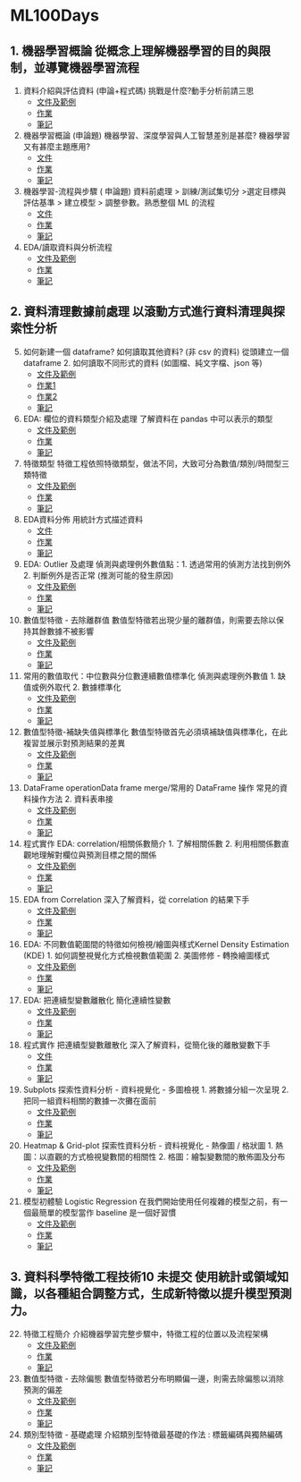 # ML100Days
## 1. 機器學習概論 從概念上理解機器學習的目的與限制，並導覽機器學習流程
1. 資料介紹與評估資料 (申論+程式碼) 挑戰是什麼?動手分析前請三思
   * [文件及範例](https://github.com/ChengCheHiseh/ML100Days/tree/master/homework/Day_001_Document)
   * [作業](https://github.com/ChengCheHiseh/ML100Days/blob/master/homework/Day_001_HW.ipynb)
   * [筆記](https://medium.com/@z1334879568/ml100days-001-%E8%B3%87%E6%96%99%E4%BB%8B%E7%B4%B9%E8%88%87%E8%A9%95%E4%BC%B0%E8%B3%87%E6%96%99-b87034b0e2d)
2. 機器學習概論 (申論題) 機器學習、深度學習與人工智慧差別是甚麼? 機器學習又有甚麼主題應用?
   * [文件](https://github.com/ChengCheHiseh/ML100Days/tree/master/homework/Day_002_Document)
   * [作業](https://github.com/ChengCheHiseh/ML100Days/blob/master/homework/Day_002_HW.ipynb)
   * [筆記](https://medium.com/@z1334879568/ml100days-002-%E6%A9%9F%E5%99%A8%E5%AD%B8%E7%BF%92%E6%A6%82%E8%AB%96-988196f2a4cd)
3. 機器學習-流程與步驟 ( 申論題) 資料前處理 > 訓練/測試集切分 >選定目標與評估基準 > 建立模型 > 調整參數。熟悉整個 ML 的流程
   * [文件](https://github.com/ChengCheHiseh/ML100Days/tree/master/homework/Day_003_Document)
   * [作業](https://github.com/ChengCheHiseh/ML100Days/blob/master/homework/Day_003_HW.ipynb)
   * [筆記](https://medium.com/@z1334879568/ml100days-003-%E6%A9%9F%E5%99%A8%E5%AD%B8%E7%BF%92-%E6%B5%81%E7%A8%8B%E8%88%87%E6%AD%A5%E9%A9%9F-50928243ae78)
4. EDA/讀取資料與分析流程
   * [文件及範例](https://github.com/ChengCheHiseh/ML100Days/tree/master/homework/Day_004_Document)
   * [作業](https://github.com/ChengCheHiseh/ML100Days/blob/master/homework/Day_004_HW.ipynb)
   * [筆記](https://medium.com/@z1334879568/ml100days-004-eda-%E8%AE%80%E5%8F%96%E8%B3%87%E6%96%99%E8%88%87%E5%88%86%E6%9E%90%E6%B5%81%E7%A8%8B-467cc7aba3a3)

## 2. 資料清理數據前處理 以滾動方式進行資料清理與探索性分析
5. 如何新建一個 dataframe? 如何讀取其他資料? (非 csv 的資料) 從頭建立一個 dataframe 2. 如何讀取不同形式的資料 (如圖檔、純文字檔、json 等)
   * [文件及範例](https://github.com/ChengCheHiseh/ML100Days/tree/master/homework/Day_005_Document)
   * [作業1](https://github.com/ChengCheHiseh/ML100Days/blob/master/homework/Day_005-1_HW.ipynb)
   * [作業2](https://github.com/ChengCheHiseh/ML100Days/blob/master/homework/Day_005-2_HW.ipynb)
   * [筆記](https://medium.com/@z1334879568/ml100days-005-%E5%A6%82%E4%BD%95%E6%96%B0%E5%BB%BA%E4%B8%80%E5%80%8Bdataframe-%E5%A6%82%E4%BD%95%E8%AE%80%E5%8F%96%E5%85%B6%E4%BB%96%E8%B3%87%E6%96%99-%E9%9D%9Ecsv%E6%A0%BC%E5%BC%8F%E8%B3%87%E6%96%99-908b348d7ed7)
6. EDA: 欄位的資料類型介紹及處理 了解資料在 pandas 中可以表示的類型
   * [文件及範例](https://github.com/ChengCheHiseh/ML100Days/tree/master/homework/Day_006_Document)
   * [作業](https://github.com/ChengCheHiseh/ML100Days/blob/master/homework/Day_006_HW.ipynb)
   * [筆記](https://medium.com/@z1334879568/ml100days-006-eda-%E6%AC%84%E4%BD%8D%E7%9A%84%E8%B3%87%E6%96%99%E9%A1%9E%E5%9E%8B%E4%BB%8B%E7%B4%B9%E5%8F%8A%E8%99%95%E7%90%86-b4fc7408d84c)
7. 特徵類型 特徵工程依照特徵類型，做法不同，大致可分為數值/類別/時間型三類特徵
   * [文件及範例](https://github.com/ChengCheHiseh/ML100Days/tree/master/homework/Day_007_Document)
   * [作業](https://github.com/ChengCheHiseh/ML100Days/blob/master/homework/Day_007_HW.ipynb)
   * [筆記](https://medium.com/@z1334879568/ml100days-007-%E7%89%B9%E5%BE%B5%E9%A1%9E%E5%9E%8B-b6134ba88d18)
8. EDA資料分佈 用統計方式描述資料
   * [文件](https://github.com/ChengCheHiseh/ML100Days/tree/master/homework/Day_008_Document)
   * [作業](https://github.com/ChengCheHiseh/ML100Days/blob/master/homework/Day_008_HW.ipynb)
   * [筆記](https://medium.com/@z1334879568/ml100days-008-eda%E4%B9%8B%E8%B3%87%E6%96%99%E5%88%86%E5%B8%83-cc9d70a59944)
9. EDA: Outlier 及處理 偵測與處理例外數值點：1. 透過常用的偵測方法找到例外 2. 判斷例外是否正常 (推測可能的發生原因)
   * [文件及範例](https://github.com/ChengCheHiseh/ML100Days/tree/master/homework/Day_009_Document)
   * [作業](https://github.com/ChengCheHiseh/ML100Days/blob/master/homework/Day_009_HW.ipynb)
   * [筆記](https://medium.com/@z1334879568/ml100days-009-eda-%E9%9B%A2%E7%BE%A4%E5%80%BC-outlier-%E5%8F%8A%E5%85%B6%E8%99%95%E7%90%86-e3bd039f61e8)
10. 數值型特徵 - 去除離群值 數值型特徵若出現少量的離群值，則需要去除以保持其餘數據不被影響
    * [文件及範例](https://github.com/ChengCheHiseh/ML100Days/tree/master/homework/Day_010_Document)
    * [作業](https://github.com/ChengCheHiseh/ML100Days/blob/master/homework/Day_010_HW.ipynb)
    * [筆記](https://medium.com/@z1334879568/ml100days-010-%E6%95%B8%E5%80%BC%E5%9E%8B%E7%89%B9%E5%BE%B5-%E5%8E%BB%E9%99%A4%E9%9B%A2%E7%BE%A4%E5%80%BC-13b0216420eb)   
11. 常用的數值取代：中位數與分位數連續數值標準化 偵測與處理例外數值 1. 缺值或例外取代 2. 數據標準化
    * [文件及範例](https://github.com/ChengCheHiseh/ML100Days/tree/master/homework/Day_011_Document)
    * [作業](https://github.com/ChengCheHiseh/ML100Days/blob/master/homework/Day_011_HW.ipynb)
    * [筆記](https://medium.com/@z1334879568/ml100days-011-%E6%95%B8%E5%80%BC%E5%A1%AB%E8%A3%9C%E8%88%87%E9%80%A3%E7%BA%8C%E6%95%B8%E5%80%BC%E6%A8%99%E6%BA%96%E5%8C%96-183eabe0642d)
12. 數值型特徵-補缺失值與標準化 數值型特徵首先必須填補缺值與標準化，在此複習並展示對預測結果的差異
    * [文件及範例](https://github.com/ChengCheHiseh/ML100Days/tree/master/homework/Day_012_Document)
    * [作業](https://github.com/ChengCheHiseh/ML100Days/blob/master/homework/Day_012_HW.ipynb)
    * [筆記](https://medium.com/@z1334879568/ml100days-012-%E6%95%B8%E5%80%BC%E5%9E%8B%E7%89%B9%E5%BE%B5-%E8%A3%9C%E7%BC%BA%E5%A4%B1%E5%80%BC%E8%88%87%E6%A8%99%E6%BA%96%E5%8C%96-e12557460bee)
13. DataFrame operationData frame merge/常用的 DataFrame 操作 常見的資料操作方法 2. 資料表串接
    * [文件及範例](https://github.com/ChengCheHiseh/ML100Days/tree/master/homework/Day_013_Document)
    * [作業](https://github.com/ChengCheHiseh/ML100Days/blob/master/homework/Day_013_HW.ipynb)
    * [筆記](https://medium.com/@z1334879568/ml100days-013-dataframe-operation-frame-merge-%E5%B8%B8%E7%94%A8%E7%9A%84dataframe%E6%93%8D%E4%BD%9C-efbd37f2520a)     
14. 程式實作 EDA: correlation/相關係數簡介 1. 了解相關係數 2. 利用相關係數直觀地理解對欄位與預測目標之間的關係
    * [文件及範例](https://github.com/ChengCheHiseh/ML100Days/tree/master/homework/Day_014_Document)
    * [作業](https://github.com/ChengCheHiseh/ML100Days/blob/master/homework/Day_014_HW.ipynb)
    * [筆記](https://medium.com/@z1334879568/ml100days-014-%E7%A8%8B%E5%BC%8F%E5%AF%A6%E4%BD%9C-eda-correlation-%E7%9B%B8%E9%97%9C%E4%BF%82%E6%95%B8%E7%B0%A1%E4%BB%8B-9454069b864)
15. EDA from Correlation 深入了解資料，從 correlation 的結果下手
    * [文件及範例](https://github.com/ChengCheHiseh/ML100Days/tree/master/homework/Day_015_Document)
    * [作業](https://github.com/ChengCheHiseh/ML100Days/blob/master/homework/Day_015_HW.ipynb)
    * [筆記](https://medium.com/@z1334879568/ml100days-015-eda-from-correlation-9f6b2088d2d4)
16. EDA: 不同數值範圍間的特徵如何檢視/繪圖與樣式Kernel Density Estimation (KDE) 1. 如何調整視覺化方式檢視數值範圍 2. 美圖修修 - 轉換繪圖樣式
    * [文件及範例](https://github.com/ChengCheHiseh/ML100Days/tree/master/homework/Day_016_Document)
    * [作業](https://github.com/ChengCheHiseh/ML100Days/blob/master/homework/Day_016_HW.ipynb)
    * [筆記](https://medium.com/@z1334879568/ml100days-016-%E7%B9%AA%E5%9C%96%E8%88%87%E6%A8%A3%E5%BC%8Fkernel-density-estimation-kde-6ec3a7ddf5ad)        
17. EDA: 把連續型變數離散化 簡化連續性變數 
    * [文件及範例](https://github.com/ChengCheHiseh/ML100Days/tree/master/homework/Day_017_Document)
    * [作業](https://github.com/ChengCheHiseh/ML100Days/blob/master/homework/Day_017_HW.ipynb)
    * [筆記](https://medium.com/@z1334879568/ml100days-017-%E6%8A%8A%E9%80%A3%E7%BA%8C%E8%AE%8A%E6%95%B8%E9%9B%A2%E6%95%A3%E5%8C%96-b9e9b0a35259)  
18. 程式實作 把連續型變數離散化 深入了解資料，從簡化後的離散變數下手
    * [文件](https://github.com/ChengCheHiseh/ML100Days/tree/master/homework/Day_018_Document)
    * [作業](https://github.com/ChengCheHiseh/ML100Days/blob/master/homework/Day_018_HW.ipynb)
    * [筆記](https://medium.com/@z1334879568/ml100days-018-%E7%A8%8B%E5%BC%8F%E5%AF%A6%E4%BD%9C-%E6%8A%8A%E9%80%A3%E7%BA%8C%E8%AE%8A%E6%95%B8%E9%9B%A2%E6%95%A3%E5%8C%96-283476d251f)  
19. Subplots 探索性資料分析 - 資料視覺化 - 多圖檢視 1. 將數據分組一次呈現 2. 把同一組資料相關的數據一次攤在面前
    * [文件及範例](https://github.com/ChengCheHiseh/ML100Days/tree/master/homework/Day_019_Document)
    * [作業](https://github.com/ChengCheHiseh/ML100Days/blob/master/homework/Day_019_HW.ipynb)
    * [筆記](https://medium.com/@z1334879568/ml100days-019-subplots-5a12683d6df1)  
20. Heatmap & Grid-plot 探索性資料分析 - 資料視覺化 - 熱像圖 / 格狀圖 1. 熱圖：以直觀的方式檢視變數間的相關性 2. 格圖：繪製變數間的散佈圖及分布
    * [文件及範例](https://github.com/ChengCheHiseh/ML100Days/tree/master/homework/Day_020_Document)
    * [作業](https://github.com/ChengCheHiseh/ML100Days/blob/master/homework/Day_020_HW.ipynb)
    * [筆記](https://medium.com/@z1334879568/ml100days-020-heatmap-gridplot-a73c0befc792)  
21. 模型初體驗 Logistic Regression 在我們開始使用任何複雜的模型之前，有一個最簡單的模型當作 baseline 是一個好習慣
    * [文件及範例](https://github.com/ChengCheHiseh/ML100Days/tree/master/homework/Day_021_Document)
    * [作業](https://github.com/ChengCheHiseh/ML100Days/blob/master/homework/Day_021_HW.ipynb)
    * [筆記](https://medium.com/@z1334879568/ml100days-021-%E6%A8%A1%E5%9E%8B%E5%88%9D%E9%AB%94%E9%A9%97-logistic-regression-2b19a025ce5)
  
## 3. 資料科學特徵工程技術10 未提交 使用統計或領域知識，以各種組合調整方式，生成新特徵以提升模型預測力。
22. 特徵工程簡介 介紹機器學習完整步驟中，特徵工程的位置以及流程架構
    * [文件及範例](https://github.com/ChengCheHiseh/ML100Days/tree/master/homework/Day_022_Document)
    * [作業](https://github.com/ChengCheHiseh/ML100Days/blob/master/homework/Day_022_HW.ipynb)
    * [筆記](https://medium.com/@z1334879568/ml100days-022-%E7%89%B9%E5%BE%B5%E5%B7%A5%E7%A8%8B%E7%B0%A1%E4%BB%8B-cd475a3fd3d0)
23. 數值型特徵 - 去除偏態 數值型特徵若分布明顯偏一邊，則需去除偏態以消除預測的偏差
    * [文件及範例](https://github.com/ChengCheHiseh/ML100Days/tree/master/homework/Day_023_Document)
    * [作業](https://github.com/ChengCheHiseh/ML100Days/blob/master/homework/Day_023_HW.ipynb)
    * [筆記](https://medium.com/@z1334879568/ml100days-023-%E6%95%B8%E5%80%BC%E5%9E%8B%E7%89%B9%E5%BE%B5-%E5%8E%BB%E9%99%A4%E5%81%8F%E6%85%8B-878bab01f538)    
24. 類別型特徵 - 基礎處理 介紹類別型特徵最基礎的作法 : 標籤編碼與獨熱編碼
    * [文件及範例](https://github.com/ChengCheHiseh/ML100Days/tree/master/homework/Day_024_Document)
    * [作業](https://github.com/ChengCheHiseh/ML100Days/blob/master/homework/Day_024_HW.ipynb)
    * [筆記](https://medium.com/@z1334879568/ml100days-024-%E9%A1%9E%E5%88%A5%E5%9E%8B%E7%89%B9%E5%BE%B5-%E5%9F%BA%E7%A4%8E%E8%99%95%E7%90%86-add4bbd3bf32)      
